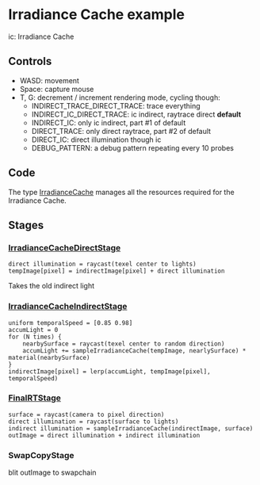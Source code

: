 # Irradiance Cache example
ic: Irradiance Cache

## Controls
* WASD: movement
* Space: capture mouse
* T, G: decrement / increment rendering mode, cycling though:
  * INDIRECT_TRACE_DIRECT_TRACE: trace everything
  * INDIRECT_IC_DIRECT_TRACE: ic indirect, raytrace direct **default**
  * INDIRECT_IC: only ic indirect, part #1 of default
  * DIRECT_TRACE: only direct raytrace, part #2 of default
  * DIRECT_IC: direct illumination though ic
  * DEBUG_PATTERN: a debug pattern repeating every 10 probes

## Code
The type [IrradianceCache](src/IrradianceCache.h) manages all the resources required for the Irradiance Cache.

## Stages
### [IrradianceCacheDirectStage](src/IrradianceCacheDirectStage.h)
```
direct illumination = raycast(texel center to lights)
tempImage[pixel] = indirectImage[pixel] + direct illumination
```
Takes the old indirect light 
### [IrradianceCacheIndirectStage](src/IrradianceCacheIndirectStage.h)
```
uniform temporalSpeed = [0.85 0.98]
accumLight = 0
for (N times) {
    nearbySurface = raycast(texel center to random direction)
    accumLight += sampleIrradianceCache(tempImage, nearlySurface) * material(nearbySurface)
}
indirectImage[pixel] = lerp(accumLight, tempImage[pixel], temporalSpeed)
```
### [FinalRTStage](src/FinalRTStage.h)
```
surface = raycast(camera to pixel direction)
direct illumination = raycast(surface to lights)
indirect illumination = sampleIrradianceCache(indirectImage, surface)
outImage = direct illumination + indirect illumination
```
### SwapCopyStage
blit outImage to swapchain
